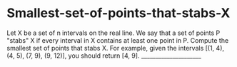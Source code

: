# Smallest-set-of-points-that-stabs-X
Let X be a set of n intervals on the real line. We say that a set of points P "stabs" X if every interval in X contains at least one point in P. Compute the smallest set of points that stabs X.  For example, given the intervals [(1, 4), (4, 5), (7, 9), (9, 12)], you should return [4, 9].  _____________________
